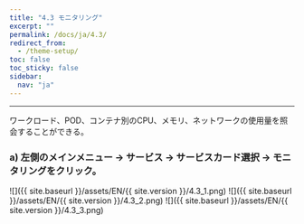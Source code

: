```yaml
---
title: "4.3 モニタリング"
excerpt: ""
permalink: /docs/ja/4.3/
redirect_from:
  - /theme-setup/
toc: false
toc_sticky: false
sidebar:
  nav: "ja"
---
```



---

ワークロード、POD、コンテナ別のCPU、メモリ、ネットワークの使用量を照会することができる。

### a\) 左側のメインメニュー → サービス → サービスカード選択 → モニタリングをクリック。
![]({{ site.baseurl }}/assets/EN/{{ site.version }}/4.3_1.png)
![]({{ site.baseurl }}/assets/EN/{{ site.version }}/4.3_2.png)
![]({{ site.baseurl }}/assets/EN/{{ site.version }}/4.3_3.png)
